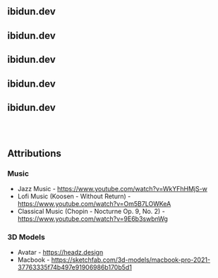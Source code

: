## ibidun.dev

## ibidun.dev

## ibidun.dev

## ibidun.dev

## ibidun.dev

<pre>


</pre>

## Attributions

### Music

- Jazz Music - https://www.youtube.com/watch?v=WkYFhHMjS-w
- Lofi Music (Koosen - Without Return) - https://www.youtube.com/watch?v=Om5B7LOWKeA
- Classical Music (Chopin - Nocturne Op. 9, No. 2) - https://www.youtube.com/watch?v=9E6b3swbnWg

### 3D Models

- Avatar - https://headz.design
- Macbook - https://sketchfab.com/3d-models/macbook-pro-2021-37763335f74b497e91906986b170b5d1
